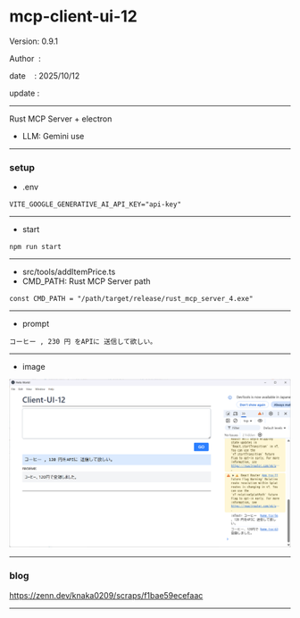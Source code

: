﻿# mcp-client-ui-12

 Version: 0.9.1

 Author  : 

 date    : 2025/10/12
 
 update  :

***

Rust MCP Server + electron

* LLM: Gemini use

***
### setup

* .env

```
VITE_GOOGLE_GENERATIVE_AI_API_KEY="api-key"
```
***
* start

```
npm run start
```
***

* src/tools/addItemPrice.ts
* CMD_PATH: Rust MCP Server path

```
const CMD_PATH = "/path/target/release/rust_mcp_server_4.exe"
```

***
* prompt

```
コーヒー , 230 円 をAPIに 送信して欲しい。
```

***
* image

![img1](/image/ss1013a.png)

***
### blog 

https://zenn.dev/knaka0209/scraps/f1bae59ecefaac

***

